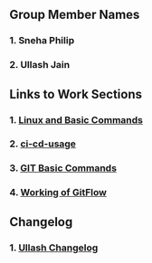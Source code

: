 ## Group Member Names

### 1. Sneha Philip
### 2. Ullash Jain


## Links to Work Sections 

### 1. [Linux and Basic Commands](https://github.com/Snehaphilip989/miniproject1/blob/master/linux.md)

### 2. [ci-cd-usage](https://github.com/Snehaphilip989/miniproject1/blob/master/ci-cd-usage.md) 

### 3. [GIT Basic Commands](https://github.com/Snehaphilip989/miniproject1/blob/master/GIT_BasicCommands.md)

### 4. [Working of GitFlow](https://github.com/Snehaphilip989/miniproject1/blob/master/gitFlow.md)

## Changelog

### 1. [Ullash Changelog](https://github.com/Snehaphilip989/miniproject1/blob/master/Changelog_UllashJain.md)
